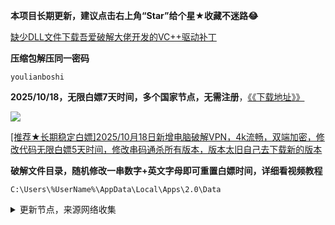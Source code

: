 **本项目长期更新，建议点击右上角“Star”给个星★收藏不迷路😂**

[缺少DLL文件下载吾爱破解大佬开发的VC++驱动补丁](https://www.lanzoul.com/iARSM265nfeb)

**压缩包解压同一密码**

```
youlianboshi
```
**2025/10/18，无限白嫖7天时间，多个国家节点，无需注册**，[《《下载地址》》](https://www.lanzoux.com/i7b0j38ra65a
)

![](https://img.erpweb.eu.org/imgs/2025/10/96723116c102835c.png)

[[推荐★长期稳定白嫖]2025/10月18日新增电脑破解VPN，4k流畅，双端加密，修改代码无限白嫖5天时间，修改串码通杀所有版本，版本太旧自己去下载新的版本](https://www.lanzoul.com/iTWBF225hcsh)

**破解文件目录，随机修改一串数字+英文字母即可重置白嫖时间，详细看视频教程**

```
C:\Users\%UserName%\AppData\Local\Apps\2.0\Data
```

<details><summary>更新节点，来源网络收集</summary>
<p>

#### 点击一下即可全部复制
